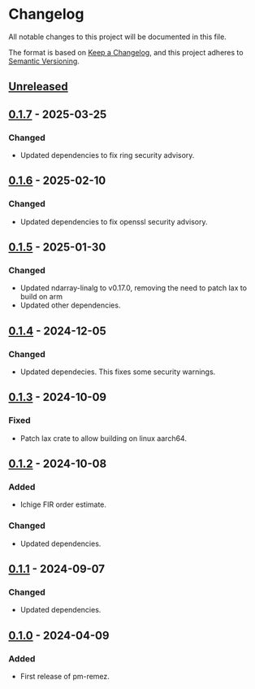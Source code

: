 # Changelog

All notable changes to this project will be documented in this file.

The format is based on [Keep a Changelog](https://keepachangelog.com/en/1.1.0/),
and this project adheres to [Semantic Versioning](https://semver.org/spec/v2.0.0.html).

## [Unreleased]

## [0.1.7] - 2025-03-25

### Changed

- Updated dependencies to fix ring security advisory.

## [0.1.6] - 2025-02-10

### Changed

- Updated dependencies to fix openssl security advisory.

## [0.1.5] - 2025-01-30

### Changed

- Updated ndarray-linalg to v0.17.0, removing the need to patch lax to build on arm
- Updated other dependencies.

## [0.1.4] - 2024-12-05

### Changed

- Updated dependecies. This fixes some security warnings.

## [0.1.3] - 2024-10-09

### Fixed

- Patch lax crate to allow building on linux aarch64.

## [0.1.2] - 2024-10-08

### Added

- Ichige FIR order estimate.

### Changed

- Updated dependencies.

## [0.1.1] - 2024-09-07

### Changed

- Updated dependencies.

## [0.1.0] - 2024-04-09

### Added

- First release of pm-remez.

[unreleased]: https://github.com/maia-sdr/pm-remez/compare/v0.1.7...HEAD
[0.1.7]: https://github.com/maia-sdr/pm-remez/compare/v0.1.6...v0.1.7
[0.1.6]: https://github.com/maia-sdr/pm-remez/compare/v0.1.5...v0.1.6
[0.1.5]: https://github.com/maia-sdr/pm-remez/compare/v0.1.4...v0.1.5
[0.1.4]: https://github.com/maia-sdr/pm-remez/compare/v0.1.3...v0.1.4
[0.1.3]: https://github.com/maia-sdr/pm-remez/compare/v0.1.2...v0.1.3
[0.1.2]: https://github.com/maia-sdr/pm-remez/compare/v0.1.1...v0.1.2
[0.1.1]: https://github.com/maia-sdr/pm-remez/compare/v0.1.0...v0.1.1
[0.1.0]: https://github.com/maia-sdr/pm-remez/releases/tag/v0.1.0
